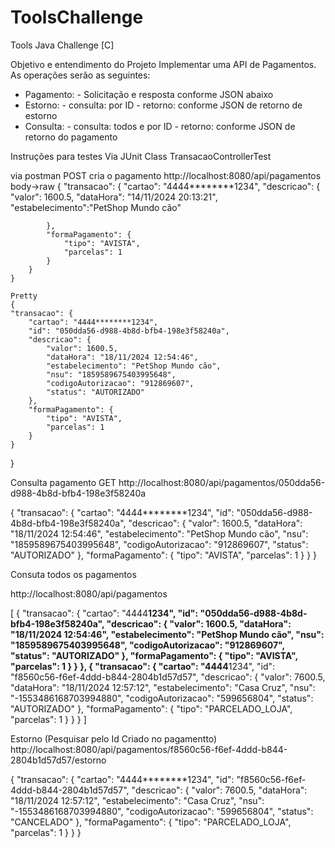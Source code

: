 # ToolsChallenge
Tools Java Challenge [C] 

Objetivo e entendimento do Projeto
 Implementar uma API de Pagamentos. 
As operações serão as seguintes: 
- Pagamento: - Solicitação e resposta conforme JSON abaixo
- Estorno: - consulta: por ID - retorno: conforme JSON de retorno de estorno
- Consulta: - consulta: todos e por ID - retorno: conforme JSON de retorno do pagamento



Instruções para testes
Via JUnit
Class TransacaoControllerTest


via postman
POST
cria o pagamento
http://localhost:8080/api/pagamentos
body->raw
 {
        "transacao": {
            "cartao": "4444********1234",
                "descricao": {
                "valor": 1600.5,
                "dataHora": "14/11/2024 20:13:21",
                "estabelecimento":"PetShop Mundo cão"
               
            },
            "formaPagamento": {
                "tipo": "AVISTA",
                "parcelas": 1
            }
        }
    }

    Pretty
    {
    "transacao": {
        "cartao": "4444********1234",
        "id": "050dda56-d988-4b8d-bfb4-198e3f58240a",
        "descricao": {
            "valor": 1600.5,
            "dataHora": "18/11/2024 12:54:46",
            "estabelecimento": "PetShop Mundo cão",
            "nsu": "1859589675403995648",
            "codigoAutorizacao": "912869607",
            "status": "AUTORIZADO"
        },
        "formaPagamento": {
            "tipo": "AVISTA",
            "parcelas": 1
        }
    }
}

Consulta pagamento
GET
http://localhost:8080/api/pagamentos/050dda56-d988-4b8d-bfb4-198e3f58240a


{
    "transacao": {
        "cartao": "4444********1234",
        "id": "050dda56-d988-4b8d-bfb4-198e3f58240a",
        "descricao": {
            "valor": 1600.5,
            "dataHora": "18/11/2024 12:54:46",
            "estabelecimento": "PetShop Mundo cão",
            "nsu": "1859589675403995648",
            "codigoAutorizacao": "912869607",
            "status": "AUTORIZADO"
        },
        "formaPagamento": {
            "tipo": "AVISTA",
            "parcelas": 1
        }
    }
}

Consuta todos os pagamentos

http://localhost:8080/api/pagamentos

[
    {
        "transacao": {
            "cartao": "4444********1234",
            "id": "050dda56-d988-4b8d-bfb4-198e3f58240a",
            "descricao": {
                "valor": 1600.5,
                "dataHora": "18/11/2024 12:54:46",
                "estabelecimento": "PetShop Mundo cão",
                "nsu": "1859589675403995648",
                "codigoAutorizacao": "912869607",
                "status": "AUTORIZADO"
            },
            "formaPagamento": {
                "tipo": "AVISTA",
                "parcelas": 1
            }
        }
    },
    {
        "transacao": {
            "cartao": "4444********1234",
            "id": "f8560c56-f6ef-4ddd-b844-2804b1d57d57",
            "descricao": {
                "valor": 7600.5,
                "dataHora": "18/11/2024 12:57:12",
                "estabelecimento": "Casa Cruz",
                "nsu": "-1553486168703994880",
                "codigoAutorizacao": "599656804",
                "status": "AUTORIZADO"
            },
            "formaPagamento": {
                "tipo": "PARCELADO_LOJA",
                "parcelas": 1
            }
        }
    }
]


Estorno (Pesquisar pelo Id Criado no pagamentto)
http://localhost:8080/api/pagamentos/f8560c56-f6ef-4ddd-b844-2804b1d57d57/estorno

{
    "transacao": {
        "cartao": "4444********1234",
        "id": "f8560c56-f6ef-4ddd-b844-2804b1d57d57",
        "descricao": {
            "valor": 7600.5,
            "dataHora": "18/11/2024 12:57:12",
            "estabelecimento": "Casa Cruz",
            "nsu": "-1553486168703994880",
            "codigoAutorizacao": "599656804",
            "status": "CANCELADO"
        },
        "formaPagamento": {
            "tipo": "PARCELADO_LOJA",
            "parcelas": 1
        }
    }
}



